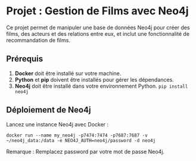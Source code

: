 # Projet : Gestion de Films avec Neo4j

Ce projet permet de manipuler une base de données Neo4j pour créer des films, des acteurs et des relations entre eux, et inclut une fonctionnalité de recommandation de films.

## Prérequis

1. **Docker** doit être installé sur votre machine.
2. **Python** et **pip** doivent être installés pour gérer les dépendances.
3. **Neo4j** doit être installé dans votre environnement Python. ```pip install neo4j```

## Déploiement de Neo4j

Lancez une instance Neo4j avec Docker :

```
docker run --name my_neo4j -p7474:7474 -p7687:7687 -v ~/neo4j_data:/data -e NEO4J_AUTH=neo4j/password -d neo4j
```

Remarque : Remplacez password par votre mot de passe Neo4j.


